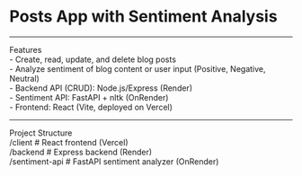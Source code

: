 <h1> Posts App with Sentiment Analysis </h1>
<hr>
Features <br>
- Create, read, update, and delete blog posts <br>
- Analyze sentiment of blog content or user input (Positive, Negative, Neutral) <br>
- Backend API (CRUD): Node.js/Express (Render) <br>
- Sentiment API: FastAPI + nltk (OnRender) <br>
- Frontend: React (Vite, deployed on Vercel) <br>
<hr>
Project Structure<br>
/client           # React frontend (Vercel) <br>
/backend          # Express backend (Render) <br>
/sentiment-api    # FastAPI sentiment analyzer (OnRender) <br>
